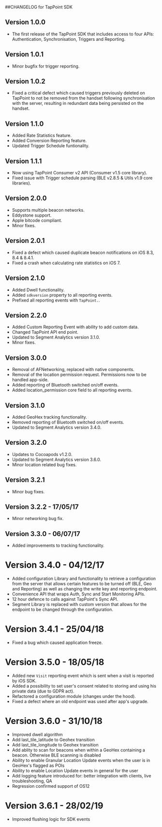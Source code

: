 ##CHANGELOG for TapPoint SDK

## Version 1.0.0

- The first release of the TapPoint SDK that includes access to four APIs: Authentication, Synchronisation, Triggers and Reporting.


## Version 1.0.1

- Minor bugfix for trigger reporting.


## Version 1.0.2

- Fixed a critical defect which caused triggers previously deleted on TapPoint to not be removed from the handset following synchronisation with the server, resulting in redundant data being persisted on the handset.


## Version 1.1.0

- Added Rate Statistics feature.
- Added Conversion Reporting feature.
- Updated Trigger Schedule funtionality.


## Version 1.1.1

- Now using TapPoint Consumer v2 API (Consumer v1.5 core library).
- Fixed issue with Trigger schedule parsing (BLE v2.8.5 & Utils v1.9 core libraries).


## Version 2.0.0

- Supports multiple beacon networks.
- Eddystone support.
- Apple bitcode compliant.
- Minor fixes.


## Version 2.0.1

- Fixed a defect which caused duplicate beacon notifications on iOS 8.3, 8.4 & 8.4.1.
- Fixed a crash when calculating rate statistics on iOS 7.


## Version 2.1.0

- Added Dwell functionality.
- Added `sdkversion` property to all reporting events.
- Prefixed all reporting events with `TapPoint.`.

## Version 2.2.0

- Added Custom Reporting Event with ability to add custom data.
- Changed TapPoint API end point.
- Updated to Segment Analytics version 3.1.0.
- Minor fixes.

## Version 3.0.0

- Removal of AFNetworking, replaced with native components.
- Removal of the location permission request. Permissions now to be handled app-side.
- Added reporting of Bluetooth switched on/off events.
- Added location_permission core field to all reporting events.

## Version 3.1.0

- Added GeoHex tracking functionality.
- Removed reporting of Bluetooth switched on/off events.
- Updated to Segment Analytics version 3.4.0.

## Version 3.2.0

- Updates to Cocoapods v1.2.0.
- Updated to Segment Analytics version 3.6.0.
- Minor location related bug fixes.

## Version 3.2.1

- Minor bug fixes.

## Version 3.2.2 - 17/05/17

- Minor networking bug fix.

## Version 3.3.0 - 06/07/17

- Added improvements to tracking functionality.

# Version 3.4.0 - 04/12/17

- Added configuration Library and functionality to retrieve a configuration from the server that allows certain features to
be turned off (BLE, Geo and Reporting) as well as changing the write key and reporting endpoint.
- Convenience API that wraps Auth, Sync and Start Monitoring APIs.
- 12 hour defence to calls against TapPoint's Sync API.
- Segment Library is replaced with custom version that allows for the endpoint to be changed through the configuration.

# Version 3.4.1 - 25/04/18

- Fixed a bug which caused application freeze.

# Version 3.5.0 - 18/05/18

- Added new `Visit` reporting event which is sent when a visit is reported by iOS SDK.
- Added a possibility to set user's consent related to storing and using his private data (due to GDPR act).
- Refactored a configuration module (changes under the hood).
- Fixed a defect where an old endpoint was used after app's upgrade.

# Version 3.6.0 - 31/10/18

- Improved dwell algorithm
- Add last_tile_latitude to Geohex transition
- Add last_tile_longitude to Geohex transition
- Add ablity to scan for beacons when within a GeoHex containing a beacon. Otherwise BLE scanning is disabled
- Ability to enable Granular Location Update events when the user is in GeoHex's flagged as POIs
- Ability to enable Location Update events in general for the user
- Add logging feature introduced for: better integration with clients, live troubleshooting, QA
- Regression confirmed support of OS12

# Version 3.6.1 - 28/02/19

- Improved flushing logic for SDK events
